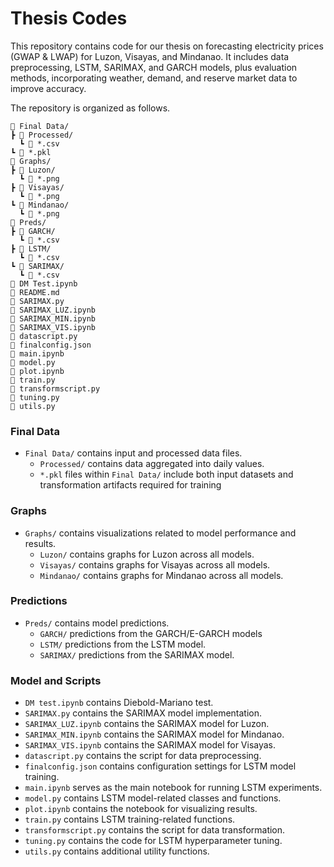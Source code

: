 # Thesis Codes
This repository contains code for our thesis on forecasting electricity prices (GWAP &amp; LWAP) for Luzon, Visayas, and Mindanao. It includes data preprocessing, LSTM, SARIMAX, and GARCH models, plus evaluation methods, incorporating weather, demand, and reserve market data to improve accuracy.

The repository is organized as follows.

```
📂 Final Data/
┣ 📂 Processed/
  ┗ 📄 *.csv
┗ 📄 *.pkl
📂 Graphs/ 
┣ 📂 Luzon/
  ┗ 📄 *.png
┣ 📂 Visayas/
  ┗ 📄 *.png
┗ 📂 Mindanao/
  ┗ 📄 *.png
📂 Preds/ 
┣ 📂 GARCH/
  ┗ 📄 *.csv
┣ 📂 LSTM/
  ┗ 📄 *.csv
┗ 📂 SARIMAX/
  ┗ 📄 *.csv
📄 DM Test.ipynb 
📄 README.md                  
📄 SARIMAX.py                 
📄 SARIMAX_LUZ.ipynb           
📄 SARIMAX_MIN.ipynb           
📄 SARIMAX_VIS.ipynb           
📄 datascript.py
📄 finalconfig.json
📄 main.ipynb                  
📄 model.py                   
📄 plot.ipynb                  
📄 train.py                    
📄 transformscript.py          
📄 tuning.py                   
📄 utils.py                    
```
### Final Data
- `Final Data/` contains input and processed data files.
  -  `Processed/` contains data aggregated into daily values.
  - `*.pkl` files within  `Final Data/` include both input datasets and transformation artifacts required for training

### Graphs
- `Graphs/` contains visualizations related to model performance and results.
  - `Luzon/` contains graphs for Luzon across all models.
  - `Visayas/` contains graphs for Visayas across all models.
  - `Mindanao/` contains graphs for Mindanao across all models.

### Predictions
- `Preds/` contains model predictions.
  - `GARCH/` predictions from the GARCH/E-GARCH models
  - `LSTM/` predictions from the LSTM model.
  - `SARIMAX/` predictions from the SARIMAX model.

### Model and Scripts
- `DM test.ipynb` contains Diebold-Mariano test.
- `SARIMAX.py` contains the SARIMAX model implementation.
- `SARIMAX_LUZ.ipynb` contains the SARIMAX model for Luzon.
- `SARIMAX_MIN.ipynb` contains the SARIMAX model for Mindanao.
- `SARIMAX_VIS.ipynb` contains the SARIMAX model for Visayas.
- `datascript.py` contains the script for data preprocessing.
- `finalconfig.json` contains configuration settings for LSTM model training.
- `main.ipynb` serves as the main notebook for running LSTM experiments.
- `model.py` contains LSTM model-related classes and functions.
- `plot.ipynb` contains the notebook for visualizing results.
- `train.py` contains LSTM training-related functions.
- `transformscript.py` contains the script for data transformation.
- `tuning.py` contains the code for LSTM hyperparameter tuning.
- `utils.py` contains additional utility functions.
